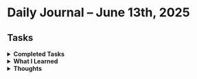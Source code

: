 # Daily Journal – June 13th, 2025

## Tasks
<details>
<summary><strong>Completed Tasks</strong></summary>

 - [x] Setup GIT for logging
 - [x] Checked latest cybersecurity feeds/blogs
 - [x] Completed red team room
 - [x] Cleaned up old C# repo's
 - [x] Combined and older scripthing on MITRE, DLP, EDR

</details>

<details>
<summary><strong>What I Learned</strong></summary>

- You're never too old for cybersecurity
- Take a day job - worry about certs later
- Nothing much other than what I've already pulled from blue teaming

</details>

<details>
<summary><strong>Thoughts</strong></summary>

Today was a focused and productive day of consolidating and moving forward with red team preparation. Took some time to reflect on my technical direction and reaffirmed my decision to pivot fully into red teaming. After completing the SOC path previously, I feel confident enough to dive deeper.

Made progress on refining the structure of my GitHub workspace to better align with my current goals—keeping it clean, relevant, and focused on showcasing practical skills that reflect my transition into offensive security.

Also spent time exploring some longer-term career implications of red teaming, weighing its challenges and scarcity in job postings. I’m confident that despite initial barriers, it’s the right fit intellectually and tactically.

Mental state: Clear and focused. Not overstimulated, but steady. Noticed some small but meaningful signs of cognitive sharpening—likely linked to the med changes I’ve been tracking.

Tomorrow, I’ll continue progressing along the red team pathway, get back on track with Python, and aim to write or repurpose a few small tools that reflect common red team tasks.

> _Progress is compounding, even when it doesn’t look loud._
</details>

<!--stackedit_data:
eyJoaXN0b3J5IjpbMTI0NTMyOTkxMCwyNjA4NTkwOTIsNDk1MT
c5OTU3LDkxNDE1MzQ4NCwtNTc5MzUxMTEwLDMxODc4NDEzOSwx
NDA4MDI2NDE4LC0xODYyMDQ1NTU0LC0xMzYwOTE1MTIzLDczMD
k5ODExNl19
-->
